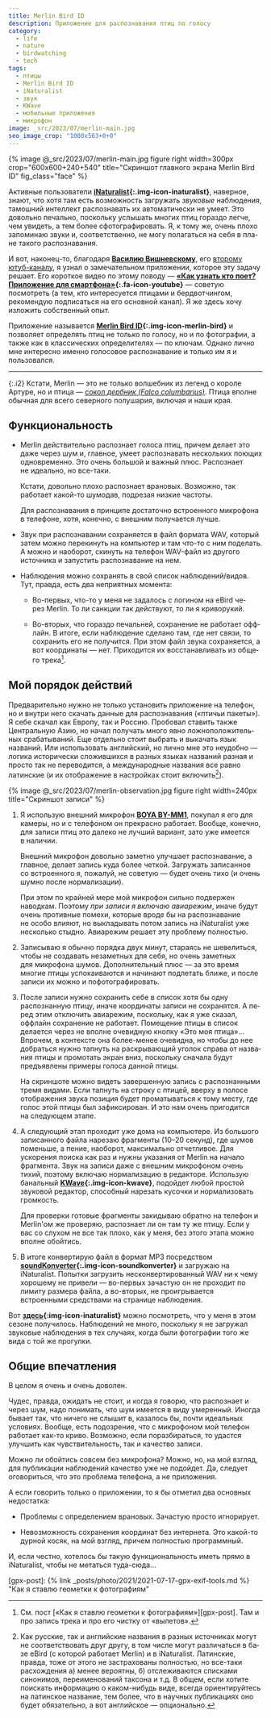 ```yaml
---
title: Merlin Bird ID
description: Приложение для рас­поз­на­ва­ния птиц по го­ло­су
category:
  - life
  - nature
  - birdwatching
  - tech
tags:
  - птицы
  - Merlin Bird ID
  - iNaturalist
  - звук
  - KWave
  - мобильные приложения
  - микрофон
image: _src/2023/07/merlin-main.jpg
seo_image_crop: "1080x563+0+0"
---
```

{% image @_src/2023/07/merlin-main.jpg figure right width=300px crop="600x600+240+540" title="Скриншот главного экрана Merlin Bird ID" fig_class="face" %}

Активные пользователи **[iNaturalist][inat]{:.img-icon-inaturalist}**, наверное, знают, что хотя там есть возможность загружать *зву­ко​вые* наблюдения,
тамошний интеллект распознавать их автоматически не уме­ет. Это довольно печально, поскольку услышать многих птиц гораздо легче, чем увидеть, а тем более
сфотографировать. Я, к то­му же, очень плохо запоминаю звуки и, соответственно, не мо­гу полагаться на се­бя в пла­не такого распознавания.

И вот, наконец-то, благодаря **[Василию Вишневскому][vishn]**, его [второму ютуб-каналу][vesh-vishn], я узнал о за­ме­ча­тель­ном приложении, которое эту
задачу решает. Его короткое видео по это­му по­во­ду — **[«Как узнать кто поет? Приложение для смарт­фо­на»][vishn-merl]{:.fa-icon-youtube}** —
советую посмотреть (а тем, кто интересуется птицами и бердвотчингом, рекомендую подписаться на его основной канал). Я же здесь хочу изложить собственный опыт.

Приложение называется **[Merlin Bird ID][merlin]{:.img-icon-merlin-bird}** и позволяет определять птиц не толь­ко по го­ло­су, но и по фо­то­гра­фии, а также
как в клас­си­чес­ких оп­ре­де­ли­те­лях — по клю­чам. Однако лично мне интересно именно голосовое распознавание и только им я и пользовался.

-----

{:.i2}
Кстати, Merlin — это не толь­ко волшебник из ле­генд о ко­ро­ле Артуре, но и пти­ца — [сокол *дербник (Falco columbarius)*][mb]. Птица вполне обычная для все­го
северного полушария, включая и наши края.

<!--more-->

## Функциональность

* Merlin действительно распознает голоса птиц, причем делает это даже че­рез шум и, главное, умеет распознавать нескольких поющих одновременно.
  Это очень большой и важный плюс. Распознает не иде­аль­но, но все-таки.

  Кстати, довольно плохо распознает врановых. Возможно, так работает ка­кой-то шу­мо­дав, подрезая низкие частоты.

  Для рас­поз­на­ва­ния в прин­ци­пе достаточно встроенного микрофона в те­ле­фо­не, хотя, конечно, с внеш­ним получается лучше.

* Звук при рас­поз­на­ва­нии сохраняется в файл формата WAV, который затем можно перекинуть на ком­пью­тер и там что-то с ним поделать.
  А можно и наоборот, скинуть на те­ле­фон WAV-файл из дру­го­го источника и запустить распознавание на нем.

* Наблюдения можно сохранять в свой список наблюдений/видов. Тут, правда, есть два неприятных момента:

  * Во-первых, что-то у меня не за­да­лось с ло­ги­ном на eBird че­рез Mer­lin. То ли санкции так действуют, то ли я криворукий.

  * Во-вторых, что гораздо печальней, сохранение не ра­бо­та­ет офф­лайн. В ито­ге, если наблюдение сделано там, где нет связи,
    то сохранить его не по­лу­чит­ся. При этом файл звука сохраняется, а вот ко­ор­ди­на­ты — нет. Приходится их восстанавливать
    из об­ще­го трека[^gpx].

## Мой порядок действий

Предварительно нужно не толь­ко установить приложение на те­ле­фон, но и внутри него скачать данные для рас­поз­на­ва­ния («птичьи пакеты»). Я себе скачал
как Европу, так и Россию. Пробовал ставить также Центральную Азию, но начал получать много явно лож­но­по­ло­жи­тель­ных срабатываний. Еще отдельно стоит
выбрать и выкачать язык названий. Или использовать английский, но лично мне это не­удоб­но — логика исторически сложившихся в раз­ных языках названий
разная и просто так не пе­ре­во­дит­ся, а международные названия все равно латинские (и их отображение в на­с­трой­ках стоит включить[^nomen]).

{% image @_src/2023/07/merlin-observation.jpg figure right width=240px title="Скриншот записи" %}

1. Я использую внешний микрофон **[BOYA BY-MM1][boya]**, покупал я его для камеры, но и с те­ле­фо­ном он прекрасно работает. Вообще, конечно,
   для за­пи­си птиц это далеко не луч­ший вариант, зато уже имеется в на­ли­чии.

   Внешний микрофон довольно заметно улучшает распознавание, а главное, делает запись куда более четкой. Загружать записанное со встро­ен­но­го
   я, пожалуй, не со­ве­тую — будет очень тихо (и очень шумно после нормализации).

   При этом по крайней мере мой микрофон сильно подвержен наводкам. Поэтому *при записи я включаю авиа­ре­жим*, иначе будут очень противные
   помехи, которые вро­де бы на рас­поз­на­ва­ние не осо­бо влияют, но выкладывать потом запись на iNa­tu­ra­list уже несколько стыдно. Авиа­ре­жим
   решает эту проблему полностью.

2. Записываю я обычно порядка двух минут, стараясь не ше­ве­лить­ся, чтобы не со­зда­вать незаметных для се­бя, но очень заметных для мик­ро­фо­на
   шумов. Дополнительный плюс — за это время многие птицы успокаиваются и начинают подлетать ближе, и после записи их можно и пофотографировать.

3. После записи нужно сохранить себе в спи­сок хо­тя бы одну распознанную птицу, иначе координаты записи не со­хра­нят­ся. А пе­ред этим отключить
   авиа­ре­жим, поскольку, как я уже сказал, оффлайн сохранение не ра­бо­та­ет. Помещение птицы в спи­сок делается через не впол­не очевидную кнопку
   «Это моя птица»... Впрочем, в кон­тек­с­те она бо­лее-ме­нее очевидна, но чтобы до нее добраться нужно тап­нуть на рас­кры­ва­ю­щий уголок справа
   от на­зва­ния птицы и промотать экран вниз, поскольку сначала будут предъявлены примеры голоса данной птицы.

   На скрин­шо­те можно видеть завершенную запись с рас­поз­нан­ны­ми тремя видами. Если тап­нуть на стро­ку с пти­цей, вверху в по­ло­се отображения звука
   позиция будет проматываться к то­му месту, где голос этой птицы был зафиксирован. И это нам очень пригодится на сле­ду­ю­щем этапе.

4. А следующий этап проходит уже дома на компьютере. Из большого записанного файла нарезаю фрагменты (10–20 секунд), где шумов поменьше, а пение, наоборот,
   максимально отчетливое. Для ускорения поиска как раз и нужны указания от Merlin на начало фрагмента. Звук на записи даже с внешним микрофоном очень
   тихий, поэтому включаю нормализацию в редакторе. Использую банальный **[KWave][kwave]{:.img-icon-kwave}**, подойдет любой простой звуковой редактор,
   способный нарезать кусочки и нормализовать громкость.

   Для проверки готовые фрагменты закидываю обратно на телефон и Merlin'ом же проверяю, распознает ли он там ту же птицу. Если у вас со слухом
   не все так плохо, как у меня, без этого этапа можно вполне обойтись.

5. В итоге конвертирую файл в формат MP3 посредством **[soundKonverter][soundkonverter]{:.img-icon-soundkonverter}** и загружаю на iNaturalist.
   Попытки загрузить не­с­кон­вер­ти­ро­ван­ный WAV ни к чему хорошему не при­ве­ли — во-пер­вых зачастую он не проходит по лимиту размера файла, а во-вторых,
   не проигрывается встроенными средствами на странице наблюдения.

Вот **[здесь][samples]{:img-icon-inaturalist}** можно посмотреть, что у меня в этом сезоне получилось. Наблюдений не много, поскольку я не загружал
звуковые наблюдения в тех случаях, когда были фотографии того же вида с той же прогулки.

## Общие впечатления

В целом я очень и очень доволен.

Чудес, правда, ожидать не стоит, и когда я говорю, что распознает и через шум, надо понимать, что шум имеется в виду
умеренный. Иногда бывает так, что ничего не слышит в, казалось бы, почти идеальных условиях. Вообще, есть подозрение, что с микрофоном мой телефон работает
как-то криво. Возможно, если поразбираться, то удастся улучшить как чувствительность, так и качество записи.

Можно ли обойтись совсем без микрофона? Можно, но, на мой взгляд, для публикации наблюдений качество уже не подойдет. Да, следует оговориться, что это
проблема телефона, а не приложения.

А если говорить только о приложении, то я бы отметил два основных недостатка:

* Проблемы с определением врановых. Зачастую просто игнорирует.

* Невозможность сохранения координат без интернета. Это какой-то дурной косяк, на мой взгляд, причем полностью программный.

И, если честно, хотелось бы такую функциональность иметь прямо в iNaturalist, чтобы не метаться ту­да-сю­да...


[^gpx]: См. пост [«Как я ставлю геометки к фотографиям»][gpx-post]. Там и про за­пись трека и про его чистку от «вы­ле­тов».

[^nomen]: Как русские, так и английские названия в раз­ных источниках могут не со­от­вет­с­т­во­вать друг другу, в том числе могут различаться в ба­зе eBird (с ко­то­рой работает Mer­lin) и в iNa­tu­ra­list. Латинские, правда, тоже от это­го не за­страхо­в­аны полностью, но все-та­ки расхождения а) менее вероятны, б) отслеживаются списками синонимов, переименований таксона и т.д. В об­щем, если хотите поискать информацию о ка­ком-ни­будь виде, всегда ориентируйтесь на ла­тин­с­кое название, тем более, что в на­уч­ных публикациях оно будет обязательно, а вот анг­лий­с­кое — опционально.


[inat]: https://www.inaturalist.org/ "iNaturalist"
[vishn]: https://www.youtube.com/@fotoparus "Канал Василия Вишневского"
[vishn-merl]: https://youtu.be/G--0oTYRjYA "Как узнать кто поет? Приложение для смартфона"
[vesh-vishn]: https://www.youtube.com/@VeshVish "Канал «Вещи Вишневского»"
[merlin]: https://merlin.allaboutbirds.org/ "Merlin Bird ID — официальная страницы"
[mb]: https://en.wikipedia.org/wiki/Merlin_(bird) "Merlin (bird)"
[gpx-post]: {% link _posts/photo/2021/2021-07-17-gpx-exif-tools.md %} "Как я ставлю геометки к фотографиям"

[boya]: https://aliclick.shop/s/yot9gn
[kwave]: https://apps.kde.org/ru/kwave/
[soundkonverter]: https://store.kde.org/p/1126634

[samples]: https://www.inaturalist.org/observations?d1=2023-01-01&place_id=any&sounds&user_id=shikhalev "Примеры моих звуковых наблюдений на iNaturalist"
